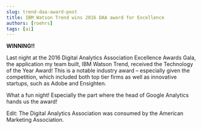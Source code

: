 ```yaml
---
slug: trend-daa-award-post
title: IBM Watson Trend wins 2016 DAA award for Excellence
authors: [roehrs]
tags: [ai]
---
```


**WINNING!!**

Last night at the 2016 Digital Analytics Association Excellence Awards Gala, the application my team built, IBM Watson Trend, received the Technology of the Year Award! This is a notable industry award – especially given the competition, which included both top tier firms as well as innovative startups, such as Adobe and Ensighten.

What a fun night!  Especially the part where the head of Google Analytics hands us the award!


Edit: The Digital Analytics Association was consumed by the American Marketing Association.



